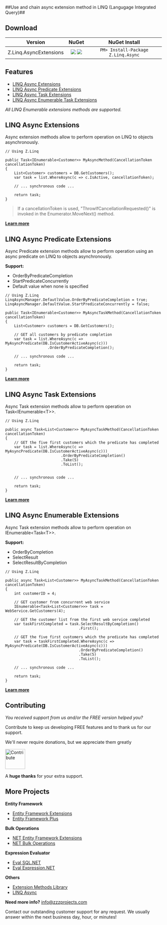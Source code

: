 ##Use and chain async extension method in LINQ (Langugage Integrated Query)##

## Download
Version | NuGet | NuGet Install
------------ | :-------------: | :-------------:
Z.Linq.AsyncExtensions | <a href="https://www.nuget.org/packages/Z.Linq.Async/" target="_blank" alt="download nuget"><img src="https://img.shields.io/nuget/v/Z.Linq.Async.svg?style=flat-square" /></a> <a href="https://www.nuget.org/packages/Z.Linq.Async/" target="_blank" alt="download nuget"><img src="https://img.shields.io/nuget/dt/Z.Linq.Async.svg?style=flat-square" /></a> | ```PM> Install-Package Z.Linq.Async```

## Features
- [LINQ Async Extensions](https://github.com/zzzprojects/LINQ-Async/wiki/LINQ-AsyncExtensions)
- [LINQ Async Predicate Extensions](https://github.com/zzzprojects/LINQ-Async/wiki/LINQ-AsyncPredicateExtensions)
- [LINQ Async Task Extensions](https://github.com/zzzprojects/LINQ-Async/wiki/LINQ-AsyncTaskExtensions)
- [LINQ Async Enumerable Task Extensions](https://github.com/zzzprojects/LINQ-Async/wiki/LINQ-AsyncEnumerableExtensions)

_All LINQ Enumerable extensions methods are supported._

## LINQ Async Extensions
Async extension methods allow to perform operation on LINQ to objects asynchronously.

```chsarp
// Using Z.Linq

public Task<IEnumerable<Customer>> MyAsyncMethod(CancellationToken cancellationToken)
{
    List<Customer> customers = DB.GetCustomers();
    var task = list.WhereAsync(c => c.IsActive, cancellationToken);

    // ... synchronous code ...
    
    return task;
}
```

> If a cancellationToken is used, "ThrowIfCancellationRequested()" is invoked in the Enumerator.MoveNext() method.

**[Learn more](https://github.com/zzzprojects/LINQ-AsyncExtensions/wiki/LINQ-AsyncExtensions)**

## LINQ Async Predicate Extensions
Async Predicate extension methods allow to perform operation using an async predicate on LINQ to objects asynchronously.

**Support:**
- OrderByPredicateCompletion
- StartPredicateConcurrently
- Default value when none is specified

```chsarp
// Using Z.Linq
LinqAsyncManager.DefautlValue.OrderByPredicateCompletion = true;
LinqAsyncManager.DefaultValue.StartPredicateConcurrently = false;

public Task<IEnumerable<Customer>> MyAsyncTaskMethod(CancellationToken cancellationToken)
{
    List<Customer> customers = DB.GetCustomers();
    
    // GET all customers by predicate completion
    var task = list.WhereAsync(c => MyAsyncPredicate(DB.IsCustomerActiveAsync(c)))
                   .OrderByPredicateCompletion();

    // ... synchronous code ...
    
    return task;
}
```

**[Learn more](https://github.com/zzzprojects/LINQ-AsyncExtensions/wiki/LINQ-AsyncPredicateExtensions)**

## LINQ Async Task Extensions
Async Task extension methods allow to perform operation on Task&lt;IEnumerable&lt;T&gt;&gt;.

```chsarp
// Using Z.Linq

public async Task<List<Customer>> MyAsyncTaskMethod(CancellationToken cancellationToken)
{
    // GET the five first customers which the predicate has completed
    var task = list.WhereAsync(c => MyAsyncPredicate(DB.IsCustomerActiveAsync(c)))
                         .OrderByPredicateCompletion()
                         .Take(5)
                         .ToList();


    // ... synchronous code ...
    
    return task;
}
```

**[Learn more](https://github.com/zzzprojects/LINQ-AsyncExtensions/wiki/LINQ-AsyncTaskExtensions)**

## LINQ Async Enumerable Extensions
Async Task extension methods allow to perform operation on IEnumerable&lt;Task&lt;T&gt;&gt;.

**Support:**
- OrderByCompletion
- SelectResult
- SelectResultByCompletion

```chsarp
// Using Z.Linq

public async Task<List<Customer>> MyAsyncTaskMethod(CancellationToken cancellationToken)
{
    int customerID = 4;
    
    // GET customer from concurrent web service
    IEnumerable<Task<List<Customer>>> task =  WebService.GetCustomers(4);
    
    // GET the customer list from the first web service completed
    var taskFirstCompleted = task.SelectResultByCompletion()
                                 .First();
                   
    // GET the five first customers which the predicate has completed
    var task = taskFirstCompleted.WhereAsync(c => MyAsyncPredicate(DB.IsCustomerActiveAsync(c)))
                                 .OrderByPredicateCompletion()
                                 .Take(5)
                                 .ToList();
    
    // ... synchronous code ...
    
    return task;
}
```

**[Learn more](https://github.com/zzzprojects/LINQ-AsyncExtensions/wiki/LINQ-AsyncEnumerableExtensions)**

## Contributing
_You received support from us and/or the FREE version helped you?_

Contribute to keep us developing FREE features and to thank us for our support.

We'll never require donations, but we appreciate them greatly

<a href="http://www.zzzprojects.com/contribute/" target="_blank"><img src="http://www.zzzprojects.com/images/paypal-contribute.png" alt="Contribute" height="64"></a>

A **huge thanks** for your extra support.


## More Projects

**Entity Framework**
- [Entity Framework Extensions](http://www.zzzprojects.com/products/dotnet-development/entity-framework-extensions/)
- [Entity Framework Plus](https://github.com/zzzprojects/EntityFramework-Plus)

**Bulk Operations**
- [NET Entity Framework Extensions](http://www.zzzprojects.com/products/dotnet-development/entity-framework-extensions/)
- [NET Bulk Operations](http://www.zzzprojects.com/products/dotnet-development/bulk-operations/)

**Expression Evaluator**
- [Eval SQL.NET](https://github.com/zzzprojects/Eval-SQL.NET)
- [Eval Expression.NET](https://github.com/zzzprojects/Eval-Expression.NET)

**Others**
- [Extension Methods Library](https://github.com/zzzprojects/Z.ExtensionMethods/)
- [LINQ Async](https://github.com/zzzprojects/Linq-AsyncExtensions)

**Need more info?** info@zzzprojects.com

Contact our outstanding customer support for any request. We usually answer within the next business day, hour, or minutes!
